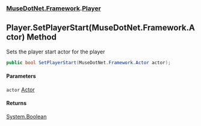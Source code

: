 ### [MuseDotNet.Framework](./MuseDotNet-Framework.md 'MuseDotNet.Framework').[Player](./Player.md 'MuseDotNet.Framework.Player')
## Player.SetPlayerStart(MuseDotNet.Framework.Actor) Method
Sets the player start actor for the player  
```csharp
public bool SetPlayerStart(MuseDotNet.Framework.Actor actor);
```
#### Parameters
<a name='MuseDotNet-Framework-Player-SetPlayerStart(MuseDotNet-Framework-Actor)-actor'></a>
`actor` [Actor](./Actor.md 'MuseDotNet.Framework.Actor')  
  
#### Returns
[System.Boolean](https://docs.microsoft.com/en-us/dotnet/api/System.Boolean 'System.Boolean')  
